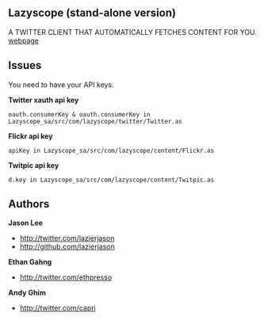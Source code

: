 ## Lazyscope (stand-alone version)

A TWITTER CLIENT THAT AUTOMATICALLY FETCHES CONTENT FOR YOU.
[webpage](http://lazyscope.com/)

## Issues

You need to have your API keys.

**Twitter xauth api key**

`oauth.consumerKey & oauth.consumerKey in Lazyscope_sa/src/com/lazyscope/twitter/Twitter.as`

**Flickr api key**

`apiKey in Lazyscope_sa/src/com/lazyscope/content/Flickr.as`
	
**Twitpic api key**

`d.key in Lazyscope_sa/src/com/lazyscope/content/Twitpic.as`

## Authors

**Jason Lee**

+ http://twitter.com/lazierjason
+ http://github.com/lazierjason

**Ethan Gahng**

+ http://twitter.com/ethpresso

**Andy Ghim**

+ http://twitter.com/capri

